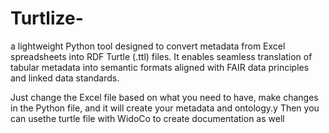 # Turtlize-
a lightweight Python tool designed to convert metadata from Excel spreadsheets into RDF Turtle (.ttl) files. It enables seamless translation of tabular metadata into semantic formats aligned with FAIR data principles and linked data standards.

Just change the Excel file based on what you need to have, make changes in the Python file, and it will create your metadata and ontology.y
Then you can usethe  turtle file with WidoCo to create documentation as well 
